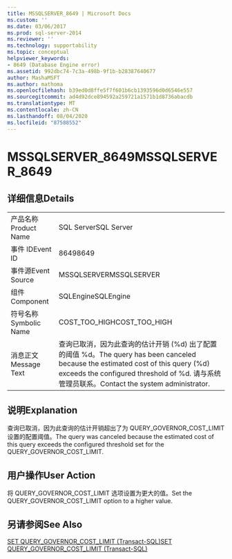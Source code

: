 ```yaml
---
title: MSSQLSERVER_8649 | Microsoft Docs
ms.custom: ''
ms.date: 03/06/2017
ms.prod: sql-server-2014
ms.reviewer: ''
ms.technology: supportability
ms.topic: conceptual
helpviewer_keywords:
- 8649 (Database Engine error)
ms.assetid: 992dbc74-7c3a-498b-9f1b-b28387640677
author: MashaMSFT
ms.author: mathoma
ms.openlocfilehash: b39ed0d8ffe5f7f601b6cb1393596d0d6546e557
ms.sourcegitcommit: ad4d92dce894592a259721a1571b1d8736abacdb
ms.translationtype: MT
ms.contentlocale: zh-CN
ms.lasthandoff: 08/04/2020
ms.locfileid: "87588552"
---
```

# <a name="mssqlserver_8649"></a><span data-ttu-id="f07a1-102">MSSQLSERVER_8649</span><span class="sxs-lookup"><span data-stu-id="f07a1-102">MSSQLSERVER_8649</span></span>
    
## <a name="details"></a><span data-ttu-id="f07a1-103">详细信息</span><span class="sxs-lookup"><span data-stu-id="f07a1-103">Details</span></span>  
  
|||  
|-|-|  
|<span data-ttu-id="f07a1-104">产品名称</span><span class="sxs-lookup"><span data-stu-id="f07a1-104">Product Name</span></span>|<span data-ttu-id="f07a1-105">SQL Server</span><span class="sxs-lookup"><span data-stu-id="f07a1-105">SQL Server</span></span>|  
|<span data-ttu-id="f07a1-106">事件 ID</span><span class="sxs-lookup"><span data-stu-id="f07a1-106">Event ID</span></span>|<span data-ttu-id="f07a1-107">8649</span><span class="sxs-lookup"><span data-stu-id="f07a1-107">8649</span></span>|  
|<span data-ttu-id="f07a1-108">事件源</span><span class="sxs-lookup"><span data-stu-id="f07a1-108">Event Source</span></span>|<span data-ttu-id="f07a1-109">MSSQLSERVER</span><span class="sxs-lookup"><span data-stu-id="f07a1-109">MSSQLSERVER</span></span>|  
|<span data-ttu-id="f07a1-110">组件</span><span class="sxs-lookup"><span data-stu-id="f07a1-110">Component</span></span>|<span data-ttu-id="f07a1-111">SQLEngine</span><span class="sxs-lookup"><span data-stu-id="f07a1-111">SQLEngine</span></span>|  
|<span data-ttu-id="f07a1-112">符号名称</span><span class="sxs-lookup"><span data-stu-id="f07a1-112">Symbolic Name</span></span>|<span data-ttu-id="f07a1-113">COST_TOO_HIGH</span><span class="sxs-lookup"><span data-stu-id="f07a1-113">COST_TOO_HIGH</span></span>|  
|<span data-ttu-id="f07a1-114">消息正文</span><span class="sxs-lookup"><span data-stu-id="f07a1-114">Message Text</span></span>|<span data-ttu-id="f07a1-115">查询已取消，因为此查询的估计开销 (%d) 出了配置的阈值 %d。</span><span class="sxs-lookup"><span data-stu-id="f07a1-115">The query has been canceled because the estimated cost of this query (%d) exceeds the configured threshold of %d.</span></span> <span data-ttu-id="f07a1-116">请与系统管理员联系。</span><span class="sxs-lookup"><span data-stu-id="f07a1-116">Contact the system administrator.</span></span>|  
  
## <a name="explanation"></a><span data-ttu-id="f07a1-117">说明</span><span class="sxs-lookup"><span data-stu-id="f07a1-117">Explanation</span></span>  
 <span data-ttu-id="f07a1-118">查询已取消，因为此查询的估计开销超出了为 QUERY_GOVERNOR_COST_LIMIT 设置的配置阈值。</span><span class="sxs-lookup"><span data-stu-id="f07a1-118">The query was canceled because the estimated cost of this query exceeds the configured threshold set for the QUERY_GOVERNOR_COST_LIMIT.</span></span>  
  
## <a name="user-action"></a><span data-ttu-id="f07a1-119">用户操作</span><span class="sxs-lookup"><span data-stu-id="f07a1-119">User Action</span></span>  
 <span data-ttu-id="f07a1-120">将 QUERY_GOVERNOR_COST_LIMIT 选项设置为更大的值。</span><span class="sxs-lookup"><span data-stu-id="f07a1-120">Set the QUERY_GOVERNOR_COST_LIMIT option to a higher value.</span></span>  
  
## <a name="see-also"></a><span data-ttu-id="f07a1-121">另请参阅</span><span class="sxs-lookup"><span data-stu-id="f07a1-121">See Also</span></span>  
 [<span data-ttu-id="f07a1-122">SET QUERY_GOVERNOR_COST_LIMIT (Transact-SQL)</span><span class="sxs-lookup"><span data-stu-id="f07a1-122">SET QUERY_GOVERNOR_COST_LIMIT &#40;Transact-SQL&#41;</span></span>](/sql/t-sql/statements/set-query-governor-cost-limit-transact-sql)  
  
  
